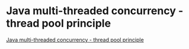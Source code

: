 # Java multi-threaded concurrency - thread pool principle
[Java multi-threaded concurrency - thread pool principle](https://aiwithcloud.com/2022/09/15/java_multi_threaded_concurrency___thread_pool_principle/)